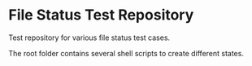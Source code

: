 # File Status Test Repository

Test repository for various file status test cases. 

The root folder contains several shell scripts to create different states.
